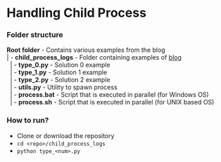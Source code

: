 # Handling Child Process

### Folder structure
**Root folder** - Contains various examples from the blog  
| - **child_process_logs** - Folder containing examples of [blog](https://codebeads.wordpress.com/2020/07/19/debugging-long-running-forked-process/)  
&nbsp;&nbsp;| - **type_0.py** - Solution 0 example  
&nbsp;&nbsp;| - **type_1.py** - Solution 1 example  
&nbsp;&nbsp;| - **type_2.py** - Solution 2 example  
&nbsp;&nbsp;| - **utils.py** - Utility to spawn process  
&nbsp;&nbsp;| - **process.bat** - Script that is executed in parallel (for Windows OS)  
&nbsp;&nbsp;| - **process.sh** - Script that is executed in parallel (for UNIX based OS)  

### How to run?
* Clone or download the repository
* `cd <repo>/child_process_logs`
* `python type_<num>.py` 
